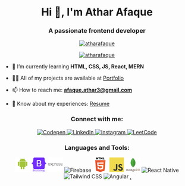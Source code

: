 <h1 align="center">Hi 👋, I'm Athar Afaque</h1>
<h3 align="center">A passionate frontend developer</h3>

<p align="center">
  <a href="https://github.com/atharafaque" target="_blank">
    <img src="https://komarev.com/ghpvc/?username=atharafaque&label=Profile%20views&color=0e75b6&style=flat" alt="atharafaque" />
  </a>
</p>

<p align="center">
  <a href="https://github.com/ryo-ma/github-profile-trophy">
    <img src="https://github-profile-trophy.vercel.app/?username=atharafaque" alt="atharafaque" />
  </a>
</p>

- 🌱 I’m currently learning **HTML, CSS, JS, React, MERN**

- 👨‍💻 All of my projects are available at [Portfolio](https://athar-afaque-portfolio.vercel.app/)

- 📫 How to reach me: **afaque.athar3@gmail.com**

- 📄 Know about my experiences: [Resume](https://drive.google.com/file/d/1d1w2LccYCYsdcsjYa93vJL-Cbt04hy2y/view?usp=share_link)

<h3 align="center">Connect with me:</h3>
<p align="center">
  <a href="https://codepen.io/https://codepen.io/vfuziy/pen/rmqamk" target="_blank">
    <img src="https://raw.githubusercontent.com/rahuldkjain/github-profile-readme-generator/master/src/images/icons/Social/codepen.svg" alt="Codepen" height="30" width="40" />
  </a>
  <a href="https://linkedin.com/in/atharafaque" target="_blank">
    <img src="https://raw.githubusercontent.com/rahuldkjain/github-profile-readme-generator/master/src/images/icons/Social/linked-in-alt.svg" alt="LinkedIn" height="30" width="40" />
  </a>
  <a href="https://instagram.com/__atharafaque__" target="_blank">
    <img src="https://raw.githubusercontent.com/rahuldkjain/github-profile-readme-generator/master/src/images/icons/Social/instagram.svg" alt="Instagram" height="30" width="40" />
  </a>
  <a href="https://www.leetcode.com/https://leetcode.com/atharafaque/" target="_blank">
    <img src="https://raw.githubusercontent.com/rahuldkjain/github-profile-readme-generator/master/src/images/icons/Social/leet-code.svg" alt="LeetCode" height="30" width="40" />
  </a>
</p>

<h3 align="center">Languages and Tools:</h3>
<p align="center">
  <img src="https://raw.githubusercontent.com/devicons/devicon/master/icons/android/android-original-wordmark.svg" alt="Android" width="40" height="40" />
  <img src="https://raw.githubusercontent.com/devicons/devicon/master/icons/bootstrap/bootstrap-plain-wordmark.svg" alt="Bootstrap" width="40" height="40" />
  <img src="https://raw.githubusercontent.com/devicons/devicon/master/icons/express/express-original-wordmark.svg" alt="Express.js" width="40" height="40" />
  <img src="https://www.vectorlogo.zone/logos/firebase/firebase-icon.svg" alt="Firebase" width="40" height="40" />
  <img src="https://raw.githubusercontent.com/devicons/devicon/master/icons/html5/html5-original-wordmark.svg" alt="HTML5" width="40" height="40" />
  <img src="https://raw.githubusercontent.com/devicons/devicon/master/icons/javascript/javascript-original.svg" alt="JavaScript" width="40" height="40" />
  <img src="https://raw.githubusercontent.com/devicons/devicon/master/icons/mongodb/mongodb-original-wordmark.svg" alt="MongoDB" width="40" height="40" />
  <img src="https://reactnative.dev/img/header_logo.svg" alt="React Native" width="40" height="40" />
  <img src="https://www.vectorlogo.zone/logos/tailwindcss/tailwindcss-icon.svg" alt="Tailwind CSS" width="40" height="40" />
  <img src="https://angular.io/assets/images/logos/angular/angular.svg" alt="Angular" width="40" height="40" />
  ̨̨̨
</p>

<p align="center">
  <img src="https://github-readme-stats.vercel
